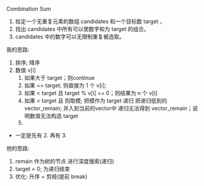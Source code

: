 Combination Sum

1. 给定一个无重复元素的数组 candidates 和一个目标数 target ，
2. 找出 candidates 中所有可以使数字和为 target 的组合。
3. candidates 中的数字可以无限制重复被选取。



我的思路:
1. 排序; 降序
2. 数值 v[i] 
    1. 如果大于 target；则continue
    2. 如果 ==  target; 则直接为 1 个 v[i]; 
    3. 如果 < target 且 target % v[i] == 0；则结果为 n 个 v[i]
    4. 如果 < target 且 则取模; 把模作为 target 递归
        把递归低到的 vector_remain; 并入到当前的vector中
        递归无法得到 vector_remain；说明数值无法构造 target
    5. 
+ 一定是先有 2. 再有 3.


他的思路:
1. remain 作为树的节点 进行深度搜索(递归)
2. target = 0; 为递归结束
3. 优化: 升序 + 剪枝(提前 break)